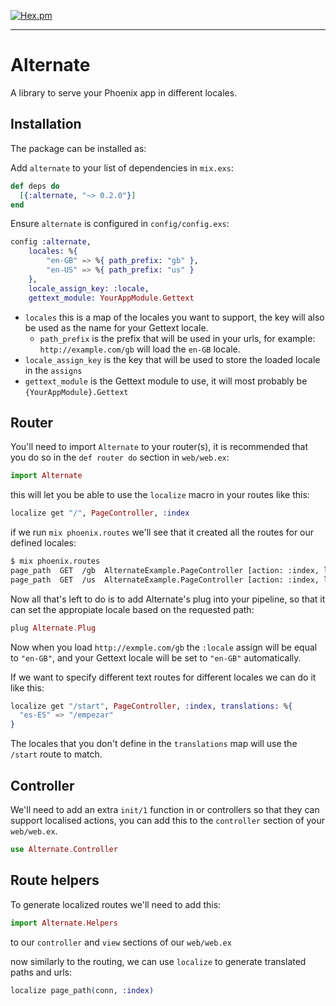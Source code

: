 [![Hex.pm](https://img.shields.io/hexpm/v/plug.svg)]()

------------------------------------

# Alternate


A library to serve your Phoenix app in different locales.

## Installation

The package can be installed as:

Add `alternate` to your list of dependencies in `mix.exs`:

```elixir
def deps do
  [{:alternate, "~> 0.2.0"}]
end
```

Ensure `alternate` is configured in `config/config.exs`:

```elixir
config :alternate,
    locales: %{
        "en-GB" => %{ path_prefix: "gb" },
        "en-US" => %{ path_prefix: "us" }
    },
    locale_assign_key: :locale,
    gettext_module: YourAppModule.Gettext
```

* `locales` this is a map of the locales you want to support, the key will also be used as the name for your Gettext locale.
    * `path_prefix` is the prefix that will be used in your urls, for example: `http://example.com/gb` will load the `en-GB` locale.
* `locale_assign_key` is the key that will be used to store the loaded locale in the `assigns`
* `gettext_module` is the Gettext module to use, it will most probably be `{YourAppModule}.Gettext`

## Router

You'll need to import `Alternate` to your router(s), it is recommended that you do so in the `def router do` section in `web/web.ex`:

```elixir
import Alternate
```

this will let you be able to use the `localize` macro in your routes like this:

```elixir
localize get "/", PageController, :index
```

if we run `mix phoenix.routes` we'll see that it created all the routes for our defined locales:

```bash
$ mix phoenix.routes
page_path  GET  /gb  AlternateExample.PageController [action: :index, locale: "en-GB"]
page_path  GET  /us  AlternateExample.PageController [action: :index, locale: "en-US"]
```

Now all that's left to do is to add Alternate's plug into your pipeline, so that it can set the appropiate locale based on the requested path:

```elixir
plug Alternate.Plug
```

Now when you load `http://exmple.com/gb` the `:locale` assign will be equal to `"en-GB"`, and your Gettext locale will be set to `"en-GB"` automatically.

If we want to specify different text routes for different locales we can do it like this:

```elixir
localize get "/start", PageController, :index, translations: %{
  "es-ES" => "/empezar"
}
```

The locales that you don't define in the `translations` map will use the `/start` route to match.

## Controller

We'll need to add an extra `init/1` function in or controllers so that they can support localised actions, you can add this to the `controller` section of your `web/web.ex`.

```elixir
use Alternate.Controller
```

## Route helpers

To generate localized routes we'll need to add this:

```elixir
import Alternate.Helpers
```

to our `controller` and `view` sections of our `web/web.ex`

now similarly to the routing, we can use `localize` to generate translated paths and urls:

```elixir
localize page_path(conn, :index)
```

